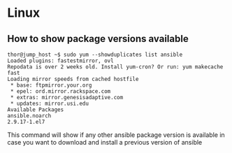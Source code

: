 # Linux

## How to show package versions available


```
thor@jump_host ~$ sudo yum --showduplicates list ansible
Loaded plugins: fastestmirror, ovl
Repodata is over 2 weeks old. Install yum-cron? Or run: yum makecache fast
Loading mirror speeds from cached hostfile
 * base: ftpmirror.your.org
 * epel: ord.mirror.rackspace.com
 * extras: mirror.genesisadaptive.com
 * updates: mirror.usi.edu
Available Packages
ansible.noarch                                                                       2.9.17-1.el7   
```


This command will show if any other ansible package version is available in case you want to download and install a previous version of ansible


